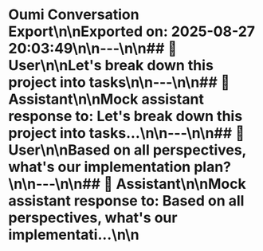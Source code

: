 # Oumi Conversation Export\n\n**Exported on:** 2025-08-27 20:03:49\n\n---\n\n## 👤 User\n\nLet's break down this project into tasks\n\n---\n\n## 🤖 Assistant\n\nMock assistant response to: Let's break down this project into tasks...\n\n---\n\n## 👤 User\n\nBased on all perspectives, what's our implementation plan?\n\n---\n\n## 🤖 Assistant\n\nMock assistant response to: Based on all perspectives, what's our implementati...\n\n